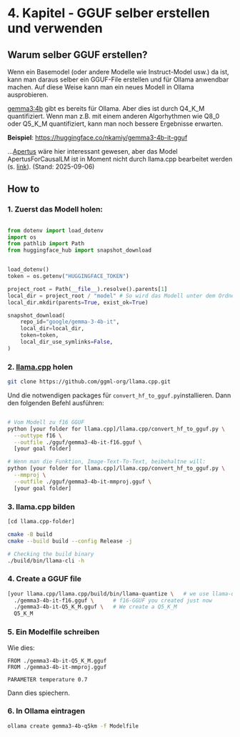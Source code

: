 # 4. Kapitel - GGUF selber erstellen und verwenden

## Warum selber GGUF erstellen?
Wenn ein Basemodel (oder andere Modelle wie Instruct-Model usw.) da ist, kann man daraus selber ein GGUF-File erstellen und für Ollama anwendbar machen.
Auf diese Weise kann man ein neues Modell in Ollama ausprobieren.

[gemma3:4b](https://ollama.com/library/gemma3:4b) gibt es bereits für Ollama. Aber dies ist durch Q4_K_M quantifiziert. Wenn man z.B. mit einem anderen Algorhythmen wie Q8_0 oder Q5_K_M quantifiziert, kann man noch bessere Ergebnisse erwarten.

__Beispiel__: https://huggingface.co/nkamiy/gemma3-4b-it-gguf

...[Apertus](https://huggingface.co/swiss-ai/Apertus-8B-Instruct-2509) wäre hier interessant gewesen, aber das Model ApertusForCausalLM ist in Moment nicht durch llama.cpp bearbeitet werden (s. [link](https://github.com/ggml-org/llama.cpp/issues/15751?utm_source=chatgpt.com)). (Stand: 2025-09-06)

## How to

### 1. Zuerst das Modell holen:

```python

from dotenv import load_dotenv
import os
from pathlib import Path
from huggingface_hub import snapshot_download


load_dotenv()
token = os.getenv("HUGGINGFACE_TOKEN")

project_root = Path(__file__).resolve().parents[1]
local_dir = project_root / "model" # So wird das Modell unter dem Ordner "model" heruntergeladen
local_dir.mkdir(parents=True, exist_ok=True)

snapshot_download(
    repo_id="google/gemma-3-4b-it",
    local_dir=local_dir,
    token=token,
    local_dir_use_symlinks=False,
)

```

### 2. [llama.cpp](https://github.com/ggml-org/llama.cpp/tree/master) holen

```bash
git clone https://github.com/ggml-org/llama.cpp.git
```

Und die notwendigen packages für `convert_hf_to_gguf.py`installieren.
Dann den folgenden Befehl ausführen:

```bash

# Vom Modell zu f16 GGUF
python [your folder for llama.cpp]/llama.cpp/convert_hf_to_gguf.py \
  --outtype f16 \
  --outfile ./gguf/gemma3-4b-it-f16.gguf \
  [your goal folder]

# Wenn man die Funktion, Image-Text-To-Text, beibehaltne will:
python [your folder for llama.cpp]/llama.cpp/convert_hf_to_gguf.py \
  --mmproj \
  --outfile ./gguf/gemma3-4b-it-mmproj.gguf \
  [your goal folder]

````

### 3. llama.cpp bilden

```bash
[cd llama.cpp-folder]

cmake -B build
cmake --build build --config Release -j

# Checking the build binary
./build/bin/llama-cli -h

```

### 4. Create a GGUF file

```bash
[your llama.cpp/llama.cpp/build/bin/llama-quantize \   # we use llama-quantize
  ./gemma3-4b-it-f16.gguf \      # f16-GGUF you created just now 
  ./gemma3-4b-it-Q5_K_M.gguf \   # We create a Q5_K_M 
  Q5_K_M

```

### 5. Ein Modelfile schreiben

Wie dies: 
```text
FROM ./gemma3-4b-it-Q5_K_M.gguf
FROM ./gemma3-4b-it-mmproj.gguf

PARAMETER temperature 0.7
```

Dann dies spiechern.

### 6. In Ollama eintragen

```bash
ollama create gemma3-4b-q5km -f Modelfile
```






